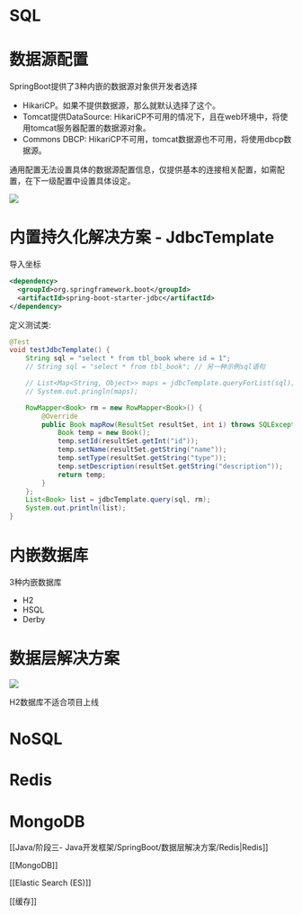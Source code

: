 # SQL

# 数据源配置

SpringBoot提供了3种内嵌的数据源对象供开发者选择

- HikariCP。如果不提供数据源，那么就默认选择了这个。
- Tomcat提供DataSource: HikariCP不可用的情况下，且在web环境中，将使用tomcat服务器配置的数据源对象。
- Commons DBCP: HikariCP不可用，tomcat数据源也不可用，将使用dbcp数据源。

通用配置无法设置具体的数据源配置信息，仅提供基本的连接相关配置，如需配置，在下一级配置中设置具体设定。

[![](https://cdn.nlark.com/yuque/0/2023/png/38953059/1702100212998-1b328164-441c-4f8f-a7d4-98d6108e346c.png)](https://cdn.nlark.com/yuque/0/2023/png/38953059/1702100212998-1b328164-441c-4f8f-a7d4-98d6108e346c.png)

# 内置持久化解决方案 - JdbcTemplate

导入坐标

```XML
<dependency>
  <groupId>org.springframework.boot</groupId>
  <artifactId>spring-boot-starter-jdbc</artifactId>
</dependency>
```

定义测试类:

```Java
@Test
void testJdbcTemplate() {
    String sql = "select * from tbl_book where id = 1";
    // String sql = "select * from tbl_book"; // 另一种示例sql语句

    // List<Map<String, Object>> maps = jdbcTemplate.queryForList(sql); // 这不是标准格式
    // System.out.pringln(maps);

    RowMapper<Book> rm = new RowMapper<Book>() {
        @Override
        public Book mapRow(ResultSet resultSet, int i) throws SQLException {
            Book temp = new Book();
            temp.setId(resultSet.getInt("id"));
            temp.setName(resultSet.getString("name"));
            temp.setType(resultSet.getString("type"));
            temp.setDescription(resultSet.getString("description"));
            return temp;
        }
    };
    List<Book> list = jdbcTemplate.query(sql, rm);
    System.out.println(list);
}
```

# 内嵌数据库

3种内嵌数据库

- H2
- HSQL
- Derby

# 数据层解决方案

[![](https://cdn.nlark.com/yuque/0/2023/png/38953059/1702103888840-635bf8fe-f560-4ae1-a4d0-a367463df0ba.png)](https://cdn.nlark.com/yuque/0/2023/png/38953059/1702103888840-635bf8fe-f560-4ae1-a4d0-a367463df0ba.png)

H2数据库不适合项目上线

# NoSQL

# Redis

# MongoDB

  

[[Java/阶段三- Java开发框架/SpringBoot/数据层解决方案/Redis|Redis]]

[[MongoDB]]

[[Elastic Search (ES)]]

[[缓存]]